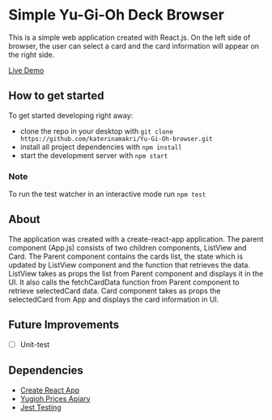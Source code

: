 # Simple Yu-Gi-Oh Deck Browser
This is a simple web application created with React.js. On the left side of browser, the user can select a card and the card information will appear on the right side.

[Live Demo](https://katerinamakri.github.io/Yu-Gi-Oh-browser/)


## How to get started

To get started developing right away:

* clone the repo in your desktop with `git clone https://github.com/katerinamakri/Yu-Gi-Oh-browser.git`
* install all project dependencies with `npm install`
* start the development server with `npm start`

### Note
To run the test watcher in an interactive mode run `npm test`

## About

The application was created with a create-react-app application. The parent component (App.js) consists of two children components, ListView and Card.
The Parent component contains the cards list, the state which is updated by ListView component and the function that retrieves the data. ListView takes as props the list from Parent component and displays it in the UI. It also calls the fetchCardData function from Parent component to retrieve selectedCard data. Card component takes as props the selectedCard from App and displays the card information in UI.

## Future Improvements
- [ ] Unit-test

## Dependencies
* [Create React App](https://github.com/facebook/create-react-app)
* [Yugioh Prices Apiary](https://yugiohprices.docs.apiary.io/#)
* [Jest Testing](https://jestjs.io/en/)